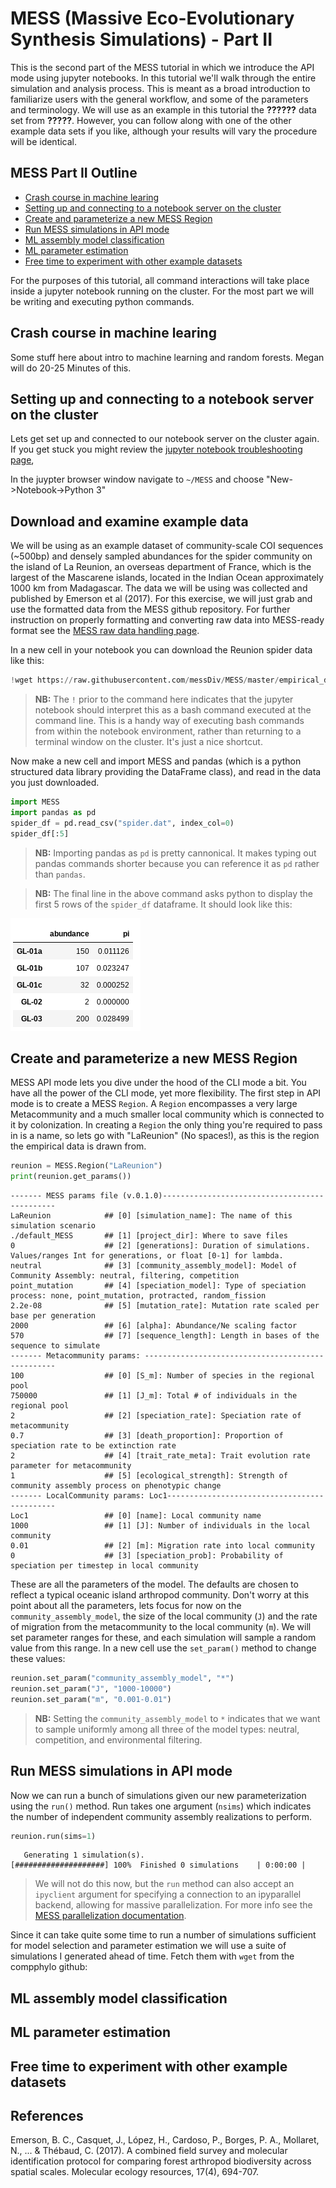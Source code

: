 # MESS (Massive Eco-Evolutionary Synthesis Simulations) - Part II

This is the second part of the MESS tutorial in which we introduce the API mode
using jupyter notebooks. In this tutorial we'll walk through the entire simulation 
and analysis process. This is meant as a broad introduction to familiarize 
users with the general workflow, and some of the parameters and terminology. 
We will use as an example in this tutorial the __??????__ data set from
__?????__. However, you can follow along with one of the other example
data sets if you like, although your results will vary the procedure will 
be identical.

## MESS Part II Outline
* [Crash course in machine learing](#ML-Intro)
* [Setting up and connecting to a notebook server on the cluster](#NB-Cluster-Setup)
* [Create and parameterize a new MESS Region](#Create-MESS-Region)
* [Run MESS simulations in API mode](#Simulate-MESS-API)
* [ML assembly model classification](#MESS-API-Classification)
* [ML parameter estimation](#MESS-API-Regression)
* [Free time to experiment with other example datasets](#Example-Datasets)

For the purposes of this tutorial, all command interactions will take place
inside a jupyter notebook running on the cluster. For the most part we will
be writing and executing python commands.

<a name="ML-Intro"></a>
## Crash course in machine learing
Some stuff here about intro to machine learning and random forests.
Megan will do 20-25 Minutes of this.

<a name="NB-Cluster-Setup"></a>
## Setting up and connecting to a notebook server on the cluster
Lets get set up and connected to our notebook server on the cluster again. If 
you get stuck you might review the [jupyter notebook troubleshooting page](../Jupyter_Notebook_TLDR.html),

In the juypter browser window navigate to `~/MESS` and choose "New->Notebook->Python 3"

<a name="Import-example-data"></a>
## Download and examine example data
We will be using as an example dataset of community-scale COI sequences 
(~500bp) and densely sampled abundances for the spider community on the island 
of La Reunion, an overseas department of France, which is  the largest of the 
Mascarene islands, located in the Indian Ocean approximately 1000 km from 
Madagascar. The data we will be using was collected and published by Emerson 
et al (2017). For this exercise, we will just grab and use the formatted data 
from the MESS github repository. For further instruction on properly 
formatting and converting raw data into MESS-ready format see the [MESS raw data handling page](MESS_process_raw_data.html).

In a new cell in your notebook you can download the Reunion spider data like this:

```python
!wget https://raw.githubusercontent.com/messDiv/MESS/master/empirical_data/Reunion_spiders/spider.dat
```
> **NB:** The `!` prior to the command here indicates that the jupyter notebook
should interpret this as a bash command executed at the command line. This is a
handy way of executing bash commands from within the notebook environment, rather
than returning to a terminal window on the cluster. It's just a nice shortcut.

Now make a new cell and import MESS and pandas (which is a python structured data
library providing the DataFrame class), and read in the data you just downloaded.

```python
import MESS
import pandas as pd
spider_df = pd.read_csv("spider.dat", index_col=0)
spider_df[:5]
```

> **NB:** Importing pandas as `pd` is pretty cannonical. It makes typing out
pandas commands shorter because you can reference it as `pd` rather than `pandas`.

> **NB:** The final line in the above command asks python to display the first 5 rows of
the `spider_df` dataframe. It should look like this:

![png](images/Reunion_spider_df.png)

<a name="Create-MESS-Region"></a>
## Create and parameterize a new MESS Region

MESS API mode lets you dive under the hood of the CLI mode a bit. You have
all the power of the CLI mode, yet more flexibility. The first step in API
mode is to create a MESS `Region`. A `Region` encompasses a very large
Metacommunity and a much smaller local community which is connected to it 
by colonization. In creating a `Region` the only thing you're required to
pass in is a name, so lets go with "LaReunion" (No spaces!), as this is the
region the empirical data is drawn from.

```python
reunion = MESS.Region("LaReunion")
print(reunion.get_params())
```
```
------- MESS params file (v.0.1.0)----------------------------------------------
LaReunion            ## [0] [simulation_name]: The name of this simulation scenario
./default_MESS       ## [1] [project_dir]: Where to save files
0                    ## [2] [generations]: Duration of simulations. Values/ranges Int for generations, or float [0-1] for lambda.
neutral              ## [3] [community_assembly_model]: Model of Community Assembly: neutral, filtering, competition
point_mutation       ## [4] [speciation_model]: Type of speciation process: none, point_mutation, protracted, random_fission
2.2e-08              ## [5] [mutation_rate]: Mutation rate scaled per base per generation
2000                 ## [6] [alpha]: Abundance/Ne scaling factor
570                  ## [7] [sequence_length]: Length in bases of the sequence to simulate
------- Metacommunity params: --------------------------------------------------
100                  ## [0] [S_m]: Number of species in the regional pool
750000               ## [1] [J_m]: Total # of individuals in the regional pool
2                    ## [2] [speciation_rate]: Speciation rate of metacommunity
0.7                  ## [3] [death_proportion]: Proportion of speciation rate to be extinction rate
2                    ## [4] [trait_rate_meta]: Trait evolution rate parameter for metacommunity
1                    ## [5] [ecological_strength]: Strength of community assembly process on phenotypic change
------- LocalCommunity params: Loc1---------------------------------------------
Loc1                 ## [0] [name]: Local community name
1000                 ## [1] [J]: Number of individuals in the local community
0.01                 ## [2] [m]: Migration rate into local community
0                    ## [3] [speciation_prob]: Probability of speciation per timestep in local community
```
These are all the parameters of the model. The defaults are chosen to reflect
a typical oceanic island arthropod community. Don't worry at this point about
all the parameters, lets focus for now on the `community_assembly_model`, the 
size of the local community (`J`) and the rate of migration from the metacommunity 
to the local community (`m`). We will set parameter ranges for these, and each 
simulation will sample a random value from this range. In a new cell use the 
`set_param()` method to change these values:

```python
reunion.set_param("community_assembly_model", "*")
reunion.set_param("J", "1000-10000")
reunion.set_param("m", "0.001-0.01")
```
> **NB:** Setting the `community_assembly_model` to `*` indicates that we want
to sample uniformly among all three of the model types: neutral, competition,
and environmental filtering.

<a name="Simulate-MESS-API"></a>
## Run MESS simulations in API mode

Now we can run a bunch of simulations given our new parameterization using the
`run()` method. Run takes one argument (`nsims`) which indicates the number
of independent community assembly realizations to perform.

```python
reunion.run(sims=1)
```
       Generating 1 simulation(s).
    [####################] 100%  Finished 0 simulations    | 0:00:00 | 

> We will not do this now, but the `run` method can also accept an `ipyclient`
argument for specifying a connection to an ipyparallel backend, allowing for
massive parallelization. For more info see the [MESS parallelization documentation](MESS_parallelization.html).

Since it can take quite some time to run a number of simulations sufficient for
model selection and parameter estimation we will use a suite of simulations I
generated ahead of time. Fetch them with `wget` from the compphylo github:

<a name="MESS-API-Classification"></a>
## ML assembly model classification

<a name="MESS-API-Regression"></a>
## ML parameter estimation

<a name="Example-Datasets"></a>
## Free time to experiment with other example datasets

## References

Emerson, B. C., Casquet, J., López, H., Cardoso, P., Borges, P. A., Mollaret, N., 
... & Thébaud, C. (2017). A combined field survey and molecular identification
 protocol for comparing forest arthropod biodiversity across spatial scales. 
Molecular ecology resources, 17(4), 694-707.
